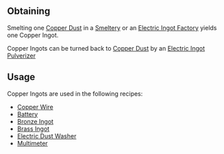 
## Obtaining
Smelting one [Copper Dust](https://github.com/Slimefun/Slimefun4/wiki/Copper-Dust) in a [Smeltery](https://github.com/Slimefun/Slimefun4/wiki/Smeltery) or an [Electric Ingot Factory](https://github.com/Slimefun/Slimefun4/wiki/Electric-Ingot-Factory) yields one Copper Ingot.<br>

Copper Ingots can be turned back to [Copper Dust](https://github.com/Slimefun/Slimefun4/wiki/Copper-Dust) by an [Electric Ingot Pulverizer](https://github.com/Slimefun/Slimefun4/wiki/Electric-Ingot-Pulverizer)

## Usage
Copper Ingots are used in the following recipes:
* [Copper Wire](https://github.com/Slimefun/Slimefun4/wiki/Copper-Wire)
* [Battery](https://github.com/Slimefun/Slimefun4/wiki/Battery)
* [Bronze Ingot](https://github.com/Slimefun/Slimefun4/wiki/Bronze-Ingot)
* [Brass Ingot](https://github.com/Slimefun/Slimefun4/wiki/Brass-Ingot)
* [Electric Dust Washer](https://github.com/Slimefun/Slimefun4/wiki/Electric-Dust-Washer)
* [Multimeter](https://github.com/Slimefun/Slimefun4/wiki/Technical-Gadgets#multimeter)
